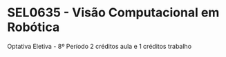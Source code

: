 # SEL0635 - Visão Computacional em Robótica
Optativa Eletiva - 8º Período
2 créditos aula e 1 créditos trabalho
